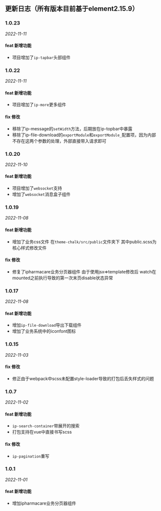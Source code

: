 ## 更新日志（所有版本目前基于element2.15.9）

### 1.0.23

*2022-11-11*

#### feat 新增功能
- 项目增加了`ip-tapbar`头部组件

### 1.0.22

*2022-11-11*

#### feat 新增功能
- 项目增加了`ip-more`更多组件

#### fix 修改
- 移除了ip-message的`setWidth`方法，后期放在ip-topbar中暴露
- 移除了ip-file-download的`exportModule`和`exportModule_`配置项，因为内部不存在这两个参数的处理，外部直接带入请求即可

### 1.0.20

*2022-11-10*

#### feat 新增功能
- 项目增加了`websocket`支持
- 增加了`websocket`消息盒子组件

### 1.0.19

*2022-11-08*

#### feat 新增功能
- 增加了业务css文件 在`theme-chalk/src/public`文件夹下 其中public.scss为核心样式修改文件

#### fix 修改
- 修复了ipharmacare业务分页器组件 由于使用jsx=>template修改后 watch在mounted之前执行导致的第一次末页disable状态异常

### 1.0.17

*2022-11-08*

#### feat 新增功能
- 增加`ip-file-download`导出下载组件
- 增加了业务系统中的iconfont图标

### 1.0.15

*2022-11-03*

#### fix 修改
- 修正由于webpack中scss未配置style-loader导致的打包后丢失样式的问题

### 1.0.7

*2022-11-02*

#### feat 新增功能
- `ip-search-container`带展开的搜索
- 打包支持在vue中直接书写scss

#### fix 修改
- `ip-pagination`重写


### 1.0.1

*2022-11-01*

#### feat 新增功能
- 增加ipharmacare业务分页器组件

